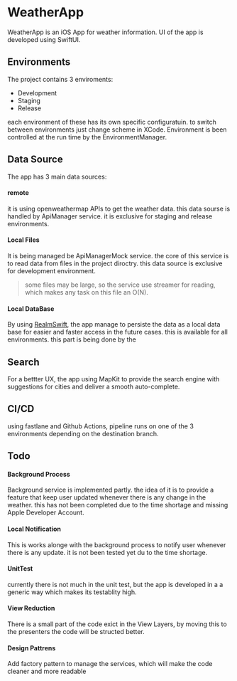 # WeatherApp

WeatherApp is an iOS App for weather information.
UI of the app is developed using SwiftUI.
## Environments
The project contains 3 enviroments:
- Development
- Staging
- Release

each environment of these has its own specific configuratuin.
to switch between environments just change scheme in XCode.
Environment is been controlled at the run time by the EnvironmentManager.


## Data Source
The app has 3 main data sources:

#### remote
it is using openweathermap APIs to get the weather data.
this data sourse is handled by ApiManager service.
it is exclusive for staging and release environments.

#### Local Files
It is being managed be ApiManagerMock service.
the core of this service is to read data from files in the project diroctry.
this data source is exclusive for development environment.
> some files may be large, so the service use streamer for reading, which makes any task on this file an O(N).

#### Local DataBase
By using [RealmSwift](https://www.mongodb.com/docs/realm/sdk/swift/ "RealmSwift"), the app manage to persiste the data as a local data base for easier and faster access in the future cases.
this is available for all environments.
this part is being done by the 

## Search
For a bettter UX, the app using MapKit to provide the search engine with suggestions for cities and deliver a smooth auto-complete.


## CI/CD
using fastlane and Github Actions, pipeline runs on one of the 3 environments depending on the destination branch.


## Todo
#### Background Process
Background service is implemented partly.
the idea of it is to provide a feature that keep user updated whenever there is any change in the weather.
this has not been completed due to the time shortage and missing Apple Developer Account.

#### Local Notification
This is works alonge with the background process to notify user whenever there is any update.
it is not been tested yet du to the time shortage.

#### UnitTest
currently there is not much in the unit test, but the app is developed in a a generic way which makes its testablity high.

#### View Reduction
There is a small part of the code exict in the View Layers, by moving this to the presenters the code will be structed better.


#### Design Pattrens
Add factory pattern to manage the services, which will make the code cleaner and more readable
